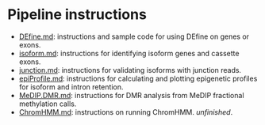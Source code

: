 Pipeline instructions
======================
* [DEfine.md](./DEfine.md): instructions and sample code for using DEfine on genes or exons.  
* [isoform.md](./isoform.md): instructions for identifying isoform genes and cassette exons.  
* [junction.md](./junction.md): instructions for validating isoforms with junction reads.  
* [epiProfile.md](./epiProfile.md): instructions for calculating and plotting epigenetic profiles for isoform and intron retention.       
* [MeDIP.DMR.md](./MeDIP.DMR.md): instructions for DMR analysis from MeDIP fractional methylation calls.        
* [ChromHMM.md](./ChromHMM.md): instructions on running ChromHMM. _unfinished_.
